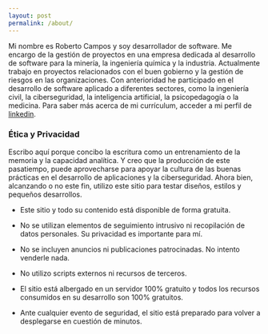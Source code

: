 ```yaml
---
layout: post
permalink: /about/
---
```


Mi nombre es Roberto Campos y soy desarrollador de software. Me encargo de la gestión de proyectos en una empresa dedicada al desarrollo de software para la minería, la ingeniería química y la industria. Actualmente trabajo en proyectos relacionados con el buen gobierno y la gestión de riesgos en las organizaciones. Con anterioridad he participado en el desarrollo de software aplicado a diferentes sectores, como la ingeniería civil, la ciberseguridad, la inteligencia artificial, la psicopedagogía o la medicina. Para saber más acerca de mi currículum, acceder a mi perfil de [linkedin](https://www.linkedin.com/in/camposroberto/).

### Ética y Privacidad

Escribo aquí porque concibo la escritura como un entrenamiento de la memoria y la capacidad analítica. Y creo que la producción de este pasatiempo, puede aprovecharse para apoyar la cultura de las buenas prácticas en el desarrollo de aplicaciones y la ciberseguridad. Ahora bien, alcanzando o no este fin, utilizo este sitio para testar diseños, estilos y pequeños desarrollos.

* Este sitio y todo su contenido está disponible de forma gratuita.

* No se utilizan elementos de seguimiento intrusivo ni recopilación de datos personales. Su privacidad es importante para mí.

* No se incluyen anuncios ni publicaciones patrocinadas. No intento venderle nada.

* No utilizo scripts externos ni recursos de terceros. 

* El sitio está albergado en un servidor 100% gratuito y todos los recursos consumidos en su desarrollo son 100% gratuitos.

* Ante cualquier evento de seguridad, el sitio está preparado para volver a desplegarse en cuestión de minutos.







